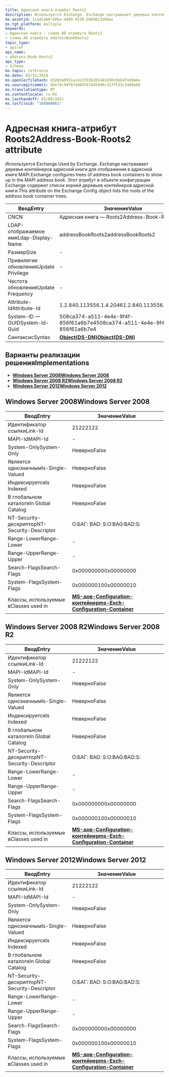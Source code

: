 ```yaml
---
title: Адресная книга-атрибут Roots2
description: Используется Exchange. Exchange настраивает деревья контейнеров адресной книги для отображения в адресной книге MAPI. Этот атрибут в объекте конфигурации Exchange содержит список корней деревьев контейнеров адресной книги. | Адресная книга-атрибут Roots2
ms.assetid: 1ca41a60-b8ba-4489-9238-b469811d68ac
ms.tgt_platform: multiple
keywords:
- Адресная книга — схема AD атрибута Roots2
- Схема AD атрибута addressBookRoots2
topic_type:
- apiref
api_name:
- Address-Book-Roots2
api_type:
- Schema
ms.topic: reference
ms.date: 05/31/2018
ms.openlocfilehash: d3283a0551ac423f836381483d30cb6bd74d946e
ms.sourcegitcommit: 92e74c99f8f4d097676959d0c317f533c2400a80
ms.translationtype: MT
ms.contentlocale: ru-RU
ms.lasthandoff: 03/09/2021
ms.locfileid: "104000061"
---
```

# <a name="address-book-roots2-attribute"></a><span data-ttu-id="7baff-108">Адресная книга-атрибут Roots2</span><span class="sxs-lookup"><span data-stu-id="7baff-108">Address-Book-Roots2 attribute</span></span>

<span data-ttu-id="7baff-109">Используется Exchange.</span><span class="sxs-lookup"><span data-stu-id="7baff-109">Used by Exchange.</span></span> <span data-ttu-id="7baff-110">Exchange настраивает деревья контейнеров адресной книги для отображения в адресной книге MAPI.</span><span class="sxs-lookup"><span data-stu-id="7baff-110">Exchange configures trees of address book containers to show up in the MAPI address book.</span></span> <span data-ttu-id="7baff-111">Этот атрибут в объекте конфигурации Exchange содержит список корней деревьев контейнеров адресной книги.</span><span class="sxs-lookup"><span data-stu-id="7baff-111">This attribute on the Exchange Config object lists the roots of the address book container trees.</span></span>



| <span data-ttu-id="7baff-112">Ввод</span><span class="sxs-lookup"><span data-stu-id="7baff-112">Entry</span></span> | <span data-ttu-id="7baff-113">Значение</span><span class="sxs-lookup"><span data-stu-id="7baff-113">Value</span></span> |
|-------------------|-----------------------------------------|
| <span data-ttu-id="7baff-114">CN</span><span class="sxs-lookup"><span data-stu-id="7baff-114">CN</span></span>                | <span data-ttu-id="7baff-115">Адресная книга — Roots2</span><span class="sxs-lookup"><span data-stu-id="7baff-115">Address-Book-Roots2</span></span>                     |
| <span data-ttu-id="7baff-116">LDAP-отображаемое имя</span><span class="sxs-lookup"><span data-stu-id="7baff-116">Ldap-Display-Name</span></span> | <span data-ttu-id="7baff-117">addressBookRoots2</span><span class="sxs-lookup"><span data-stu-id="7baff-117">addressBookRoots2</span></span>                       |
| <span data-ttu-id="7baff-118">Размер</span><span class="sxs-lookup"><span data-stu-id="7baff-118">Size</span></span>              | \-                                      |
| <span data-ttu-id="7baff-119">Привилегия обновления</span><span class="sxs-lookup"><span data-stu-id="7baff-119">Update Privilege</span></span>  | \-                                      |
| <span data-ttu-id="7baff-120">Частота обновления</span><span class="sxs-lookup"><span data-stu-id="7baff-120">Update Frequency</span></span>  | \-                                      |
| <span data-ttu-id="7baff-121">Attribute-Id</span><span class="sxs-lookup"><span data-stu-id="7baff-121">Attribute-Id</span></span>      | <span data-ttu-id="7baff-122">1.2.840.113556.1.4.2046</span><span class="sxs-lookup"><span data-stu-id="7baff-122">1.2.840.113556.1.4.2046</span></span>                 |
| <span data-ttu-id="7baff-123">System-ID — GUID</span><span class="sxs-lookup"><span data-stu-id="7baff-123">System-Id-Guid</span></span>    | <span data-ttu-id="7baff-124">508ca374-a511-4e4e-9f4f-856f61a6b7e4</span><span class="sxs-lookup"><span data-stu-id="7baff-124">508ca374-a511-4e4e-9f4f-856f61a6b7e4</span></span>    |
| <span data-ttu-id="7baff-125">Синтаксис</span><span class="sxs-lookup"><span data-stu-id="7baff-125">Syntax</span></span>            | [<span data-ttu-id="7baff-126">**Object(DS-DN)**</span><span class="sxs-lookup"><span data-stu-id="7baff-126">**Object(DS-DN)**</span></span>](s-object-ds-dn.md) |



## <a name="implementations"></a><span data-ttu-id="7baff-127">Варианты реализации решения</span><span class="sxs-lookup"><span data-stu-id="7baff-127">Implementations</span></span>

-   [<span data-ttu-id="7baff-128">**Windows Server 2008**</span><span class="sxs-lookup"><span data-stu-id="7baff-128">**Windows Server 2008**</span></span>](#windows-server-2008)
-   [<span data-ttu-id="7baff-129">**Windows Server 2008 R2**</span><span class="sxs-lookup"><span data-stu-id="7baff-129">**Windows Server 2008 R2**</span></span>](#windows-server-2008-r2)
-   [<span data-ttu-id="7baff-130">**Windows Server 2012**</span><span class="sxs-lookup"><span data-stu-id="7baff-130">**Windows Server 2012**</span></span>](#windows-server-2012)

## <a name="windows-server-2008"></a><span data-ttu-id="7baff-131">Windows Server 2008</span><span class="sxs-lookup"><span data-stu-id="7baff-131">Windows Server 2008</span></span>



| <span data-ttu-id="7baff-132">Ввод</span><span class="sxs-lookup"><span data-stu-id="7baff-132">Entry</span></span> | <span data-ttu-id="7baff-133">Значение</span><span class="sxs-lookup"><span data-stu-id="7baff-133">Value</span></span> |
|------------------------|--------------------------------------------------------------------------------------|
| <span data-ttu-id="7baff-134">Идентификатор ссылки</span><span class="sxs-lookup"><span data-stu-id="7baff-134">Link-Id</span></span>                | <span data-ttu-id="7baff-135">2122</span><span class="sxs-lookup"><span data-stu-id="7baff-135">2122</span></span>                                                                                 |
| <span data-ttu-id="7baff-136">MAPI-Id</span><span class="sxs-lookup"><span data-stu-id="7baff-136">MAPI-Id</span></span>                | \-                                                                                   |
| <span data-ttu-id="7baff-137">System-Only</span><span class="sxs-lookup"><span data-stu-id="7baff-137">System-Only</span></span>            | <span data-ttu-id="7baff-138">Неверно</span><span class="sxs-lookup"><span data-stu-id="7baff-138">False</span></span>                                                                                |
| <span data-ttu-id="7baff-139">Является однозначным</span><span class="sxs-lookup"><span data-stu-id="7baff-139">Is-Single-Valued</span></span>       | <span data-ttu-id="7baff-140">Неверно</span><span class="sxs-lookup"><span data-stu-id="7baff-140">False</span></span>                                                                                |
| <span data-ttu-id="7baff-141">Индексируется</span><span class="sxs-lookup"><span data-stu-id="7baff-141">Is Indexed</span></span>             | <span data-ttu-id="7baff-142">Неверно</span><span class="sxs-lookup"><span data-stu-id="7baff-142">False</span></span>                                                                                |
| <span data-ttu-id="7baff-143">В глобальном каталоге</span><span class="sxs-lookup"><span data-stu-id="7baff-143">In Global Catalog</span></span>      | <span data-ttu-id="7baff-144">Неверно</span><span class="sxs-lookup"><span data-stu-id="7baff-144">False</span></span>                                                                                |
| <span data-ttu-id="7baff-145">NT-Security-дескриптор</span><span class="sxs-lookup"><span data-stu-id="7baff-145">NT-Security-Descriptor</span></span> | <span data-ttu-id="7baff-146">О:БАГ: BAD: S:</span><span class="sxs-lookup"><span data-stu-id="7baff-146">O:BAG:BAD:S:</span></span>                                                                         |
| <span data-ttu-id="7baff-147">Range-Lower</span><span class="sxs-lookup"><span data-stu-id="7baff-147">Range-Lower</span></span>            | \-                                                                                   |
| <span data-ttu-id="7baff-148">Range-Upper</span><span class="sxs-lookup"><span data-stu-id="7baff-148">Range-Upper</span></span>            | \-                                                                                   |
| <span data-ttu-id="7baff-149">Search-Flags</span><span class="sxs-lookup"><span data-stu-id="7baff-149">Search-Flags</span></span>           | <span data-ttu-id="7baff-150">0x00000000</span><span class="sxs-lookup"><span data-stu-id="7baff-150">0x00000000</span></span>                                                                           |
| <span data-ttu-id="7baff-151">System-Flags</span><span class="sxs-lookup"><span data-stu-id="7baff-151">System-Flags</span></span>           | <span data-ttu-id="7baff-152">0x00000010</span><span class="sxs-lookup"><span data-stu-id="7baff-152">0x00000010</span></span>                                                                           |
| <span data-ttu-id="7baff-153">Классы, используемые в</span><span class="sxs-lookup"><span data-stu-id="7baff-153">Classes used in</span></span>        | [<span data-ttu-id="7baff-154">**MS-дов-Configuration-контейнер**</span><span class="sxs-lookup"><span data-stu-id="7baff-154">**ms-Exch-Configuration-Container**</span></span>](c-msexchconfigurationcontainer.md)<br/> |



## <a name="windows-server-2008-r2"></a><span data-ttu-id="7baff-155">Windows Server 2008 R2</span><span class="sxs-lookup"><span data-stu-id="7baff-155">Windows Server 2008 R2</span></span>



| <span data-ttu-id="7baff-156">Ввод</span><span class="sxs-lookup"><span data-stu-id="7baff-156">Entry</span></span> | <span data-ttu-id="7baff-157">Значение</span><span class="sxs-lookup"><span data-stu-id="7baff-157">Value</span></span> |
|------------------------|--------------------------------------------------------------------------------------|
| <span data-ttu-id="7baff-158">Идентификатор ссылки</span><span class="sxs-lookup"><span data-stu-id="7baff-158">Link-Id</span></span>                | <span data-ttu-id="7baff-159">2122</span><span class="sxs-lookup"><span data-stu-id="7baff-159">2122</span></span>                                                                                 |
| <span data-ttu-id="7baff-160">MAPI-Id</span><span class="sxs-lookup"><span data-stu-id="7baff-160">MAPI-Id</span></span>                | \-                                                                                   |
| <span data-ttu-id="7baff-161">System-Only</span><span class="sxs-lookup"><span data-stu-id="7baff-161">System-Only</span></span>            | <span data-ttu-id="7baff-162">Неверно</span><span class="sxs-lookup"><span data-stu-id="7baff-162">False</span></span>                                                                                |
| <span data-ttu-id="7baff-163">Является однозначным</span><span class="sxs-lookup"><span data-stu-id="7baff-163">Is-Single-Valued</span></span>       | <span data-ttu-id="7baff-164">Неверно</span><span class="sxs-lookup"><span data-stu-id="7baff-164">False</span></span>                                                                                |
| <span data-ttu-id="7baff-165">Индексируется</span><span class="sxs-lookup"><span data-stu-id="7baff-165">Is Indexed</span></span>             | <span data-ttu-id="7baff-166">Неверно</span><span class="sxs-lookup"><span data-stu-id="7baff-166">False</span></span>                                                                                |
| <span data-ttu-id="7baff-167">В глобальном каталоге</span><span class="sxs-lookup"><span data-stu-id="7baff-167">In Global Catalog</span></span>      | <span data-ttu-id="7baff-168">Неверно</span><span class="sxs-lookup"><span data-stu-id="7baff-168">False</span></span>                                                                                |
| <span data-ttu-id="7baff-169">NT-Security-дескриптор</span><span class="sxs-lookup"><span data-stu-id="7baff-169">NT-Security-Descriptor</span></span> | <span data-ttu-id="7baff-170">О:БАГ: BAD: S:</span><span class="sxs-lookup"><span data-stu-id="7baff-170">O:BAG:BAD:S:</span></span>                                                                         |
| <span data-ttu-id="7baff-171">Range-Lower</span><span class="sxs-lookup"><span data-stu-id="7baff-171">Range-Lower</span></span>            | \-                                                                                   |
| <span data-ttu-id="7baff-172">Range-Upper</span><span class="sxs-lookup"><span data-stu-id="7baff-172">Range-Upper</span></span>            | \-                                                                                   |
| <span data-ttu-id="7baff-173">Search-Flags</span><span class="sxs-lookup"><span data-stu-id="7baff-173">Search-Flags</span></span>           | <span data-ttu-id="7baff-174">0x00000000</span><span class="sxs-lookup"><span data-stu-id="7baff-174">0x00000000</span></span>                                                                           |
| <span data-ttu-id="7baff-175">System-Flags</span><span class="sxs-lookup"><span data-stu-id="7baff-175">System-Flags</span></span>           | <span data-ttu-id="7baff-176">0x00000010</span><span class="sxs-lookup"><span data-stu-id="7baff-176">0x00000010</span></span>                                                                           |
| <span data-ttu-id="7baff-177">Классы, используемые в</span><span class="sxs-lookup"><span data-stu-id="7baff-177">Classes used in</span></span>        | [<span data-ttu-id="7baff-178">**MS-дов-Configuration-контейнер**</span><span class="sxs-lookup"><span data-stu-id="7baff-178">**ms-Exch-Configuration-Container**</span></span>](c-msexchconfigurationcontainer.md)<br/> |



## <a name="windows-server-2012"></a><span data-ttu-id="7baff-179">Windows Server 2012</span><span class="sxs-lookup"><span data-stu-id="7baff-179">Windows Server 2012</span></span>



| <span data-ttu-id="7baff-180">Ввод</span><span class="sxs-lookup"><span data-stu-id="7baff-180">Entry</span></span> | <span data-ttu-id="7baff-181">Значение</span><span class="sxs-lookup"><span data-stu-id="7baff-181">Value</span></span> |
|------------------------|--------------------------------------------------------------------------------------|
| <span data-ttu-id="7baff-182">Идентификатор ссылки</span><span class="sxs-lookup"><span data-stu-id="7baff-182">Link-Id</span></span>                | <span data-ttu-id="7baff-183">2122</span><span class="sxs-lookup"><span data-stu-id="7baff-183">2122</span></span>                                                                                 |
| <span data-ttu-id="7baff-184">MAPI-Id</span><span class="sxs-lookup"><span data-stu-id="7baff-184">MAPI-Id</span></span>                | \-                                                                                   |
| <span data-ttu-id="7baff-185">System-Only</span><span class="sxs-lookup"><span data-stu-id="7baff-185">System-Only</span></span>            | <span data-ttu-id="7baff-186">Неверно</span><span class="sxs-lookup"><span data-stu-id="7baff-186">False</span></span>                                                                                |
| <span data-ttu-id="7baff-187">Является однозначным</span><span class="sxs-lookup"><span data-stu-id="7baff-187">Is-Single-Valued</span></span>       | <span data-ttu-id="7baff-188">Неверно</span><span class="sxs-lookup"><span data-stu-id="7baff-188">False</span></span>                                                                                |
| <span data-ttu-id="7baff-189">Индексируется</span><span class="sxs-lookup"><span data-stu-id="7baff-189">Is Indexed</span></span>             | <span data-ttu-id="7baff-190">Неверно</span><span class="sxs-lookup"><span data-stu-id="7baff-190">False</span></span>                                                                                |
| <span data-ttu-id="7baff-191">В глобальном каталоге</span><span class="sxs-lookup"><span data-stu-id="7baff-191">In Global Catalog</span></span>      | <span data-ttu-id="7baff-192">Неверно</span><span class="sxs-lookup"><span data-stu-id="7baff-192">False</span></span>                                                                                |
| <span data-ttu-id="7baff-193">NT-Security-дескриптор</span><span class="sxs-lookup"><span data-stu-id="7baff-193">NT-Security-Descriptor</span></span> | <span data-ttu-id="7baff-194">О:БАГ: BAD: S:</span><span class="sxs-lookup"><span data-stu-id="7baff-194">O:BAG:BAD:S:</span></span>                                                                         |
| <span data-ttu-id="7baff-195">Range-Lower</span><span class="sxs-lookup"><span data-stu-id="7baff-195">Range-Lower</span></span>            | \-                                                                                   |
| <span data-ttu-id="7baff-196">Range-Upper</span><span class="sxs-lookup"><span data-stu-id="7baff-196">Range-Upper</span></span>            | \-                                                                                   |
| <span data-ttu-id="7baff-197">Search-Flags</span><span class="sxs-lookup"><span data-stu-id="7baff-197">Search-Flags</span></span>           | <span data-ttu-id="7baff-198">0x00000000</span><span class="sxs-lookup"><span data-stu-id="7baff-198">0x00000000</span></span>                                                                           |
| <span data-ttu-id="7baff-199">System-Flags</span><span class="sxs-lookup"><span data-stu-id="7baff-199">System-Flags</span></span>           | <span data-ttu-id="7baff-200">0x00000010</span><span class="sxs-lookup"><span data-stu-id="7baff-200">0x00000010</span></span>                                                                           |
| <span data-ttu-id="7baff-201">Классы, используемые в</span><span class="sxs-lookup"><span data-stu-id="7baff-201">Classes used in</span></span>        | [<span data-ttu-id="7baff-202">**MS-дов-Configuration-контейнер**</span><span class="sxs-lookup"><span data-stu-id="7baff-202">**ms-Exch-Configuration-Container**</span></span>](c-msexchconfigurationcontainer.md)<br/> |



 

 





